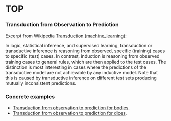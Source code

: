 # TOP

### Transduction from Observation to Prediction

Excerpt from Wikipedia [Transduction (machine_learning)](https://en.wikipedia.org/wiki/Transduction_(machine_learning)):  

In logic, statistical inference, and supervised learning, transduction or transductive inference is reasoning from observed, specific (training) cases to specific (test) cases. In contrast, induction is reasoning from observed training cases to general rules, which are then applied to the test cases. The distinction is most interesting in cases where the predictions of the transductive model are not achievable by any inductive model. Note that this is caused by transductive inference on different test sets producing mutually inconsistent predictions.  

### Concrete examples

- [Transduction from observation to prediction for bodies](transduction_bodies/observation_prediction_bodies.ipynb).  
- [Transduction from observation to prediction for dices](transduction_dices/observation_prediction_dices.ipynb).  
